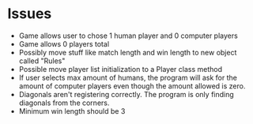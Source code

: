 # Issues
- Game allows user to chose 1 human player and 0 computer players
- Game allows 0 players total
- Possibly move stuff like match length and win length to new object called "Rules"
- Possible move player list initialization to a Player class method
- If user selects max amount of humans, the program will ask for the amount of computer players even though the amount allowed is zero.
- Diagonals aren't registering correctly. The program is only finding diagonals from the corners.
- Minimum win length should be 3